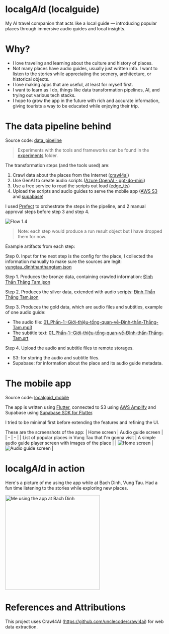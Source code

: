 # localg*AI*d (localguide)
My AI travel companion that acts like a local guide — introducing popular places through immersive audio guides and local insights.

# Why?
- I love traveling and learning about the culture and history of places.
- Not many places have audio guides, usually just written info. I want to listen to the stories while appreciating the scenery, architecture, or historical objects.
- I love making apps that are useful, at least for myself first.
- I want to learn as I do, things like data transformation pipelines, AI, and trying out various tech stacks.
- I hope to grow the app in the future with rich and accurate information, giving tourists a way to be educated while enjoying their trip.

# The data pipeline behind
Source code: [data_pipeline](data_pipeline/)

> Experiments with the tools and frameworks can be found in the [experiments](experiments/) folder.

The transformation steps (and the tools used) are:
1. Crawl data about the places from the Internet ([crawl4ai](https://github.com/unclecode/crawl4ai))
2. Use GenAI to create audio scripts ([Azure OpenAI - gpt-4o-mini](https://azure.microsoft.com/en-us/products/ai-services/openai-service))
3. Use a free service to read the scripts out loud ([edge_tts](https://github.com/rany2/edge-tts))
4. Upload the scripts and audio guides to serve the mobile app ([AWS S3](https://aws.amazon.com/s3/) and [supabase](https://supabase.com/))

I used [Prefect](https://github.com/PrefectHQ/Prefect) to orchestrate the steps in the pipeline, and 2 manual approval steps before step 3 and step 4.

![Flow 1.4](docs/flow-1.4.png)

> Note: each step would produce a run result object but I have dropped them for now.

Example artifacts from each step:

Step 0. Input for the next step is the config for the place, I collected the information manually to make sure the sources are legit: [vungtau_dinhthanthangtam.json](data_pipeline/run_data/place_configs/vungtau_dinhthanthangtam.json)

Step 1. Produces the bronze data, containing crawled information: [Đình Thần Thắng Tam.json](data_pipeline/run_data/data_bronze/6c07f0af-97df-4904-876a-b56ab7edc7d7/Đình%20Thần%20Thắng%20Tam.json)

Step 2. Produces the silver data, extended with audio scripts: [Đình Thần Thắng Tam.json](data_pipeline/run_data/data_silver/6c07f0af-97df-4904-876a-b56ab7edc7d7/Đình%20Thần%20Thắng%20Tam.json)

Step 3. Produces the gold data, which are audio files and subtitles, example of one audio guide:
- The audio file: [01_Phần-1:-Giới-thiệu-tổng-quan-về-Đình-thần-Thắng-Tam.mp3](data_pipeline/run_data/data_gold/6c07f0af-97df-4904-876a-b56ab7edc7d7/01_Phần-1:-Giới-thiệu-tổng-quan-về-Đình-thần-Thắng-Tam.mp3)
- The subtitle text: [01_Phần-1:-Giới-thiệu-tổng-quan-về-Đình-thần-Thắng-Tam.srt](data_pipeline/run_data/data_gold/6c07f0af-97df-4904-876a-b56ab7edc7d7/01_Phần-1:-Giới-thiệu-tổng-quan-về-Đình-thần-Thắng-Tam.srt)

Step 4. Upload the audio and subtitle files to remote storages.
- S3: for storing the audio and subtitle files.
- Supabase: for information about the place and its audio guide metadata.

# The mobile app
Source code: [localgaid_mobile](localgaid_mobile/)

The app is written using [Flutter](https://github.com/flutter/flutter), connected to S3 using [AWS Amplify](https://github.com/aws-amplify/amplify-flutter) and Supabase using [Supabase SDK for Flutter](https://github.com/supabase/supabase-flutter).

I tried to be minimal first before extending the features and refining the UI.

These are the screenshots of the app:
| Home screen | Audio guide screen  |
| - | - |
| List of popular places in Vung Tau that I'm gonna visit | A simple audio guide player screen with images of the place |
| ![Home screen](docs/app_home_screen.png) | ![Audio guide screen](docs/app_audio_guide_screen.png) |

# localg*AI*d in action
Here's a picture of me using the app while at Bach Dinh, Vung Tau. Had a fun time listening to the stories while exploring new places.

<img src="docs/app_in_action.png" width="300" alt="Me using the app at Bach Dinh" />

# References and Attributions

This project uses Crawl4AI (https://github.com/unclecode/crawl4ai) for web data extraction.
